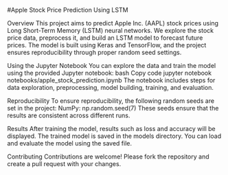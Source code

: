 #Apple Stock Price Prediction Using LSTM

Overview
This project aims to predict Apple Inc. (AAPL) stock prices using Long Short-Term Memory (LSTM) neural networks. We explore the stock price data, preprocess it, and build an LSTM model to forecast future prices. The model is built using Keras and TensorFlow, and the project ensures reproducibility through proper random seed settings.

Using the Jupyter Notebook
You can explore the data and train the model using the provided Jupyter notebook:
bash
Copy code
jupyter notebook notebooks/apple_stock_prediction.ipynb
The notebook includes steps for data exploration, preprocessing, model building, training, and evaluation.

Reproducibility
To ensure reproducibility, the following random seeds are set in the project:
NumPy: np.random.seed(7)
These seeds ensure that the results are consistent across different runs.

Results
After training the model, results such as loss and accuracy will be displayed. The trained model is saved in the models directory. You can load and evaluate the model using the saved file.

Contributing
Contributions are welcome! Please fork the repository and create a pull request with your changes. 
